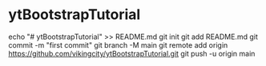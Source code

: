 ﻿# ytBootstrapTutorial
 
 
echo "# ytBootstrapTutorial" >> README.md
git init
git add README.md
git commit -m "first commit"
git branch -M main
git remote add origin https://github.com/vikingcity/ytBootstrapTutorial.git
git push -u origin main
